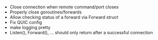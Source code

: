 
- Close connection when remote command/port closes
- Properly close goroutines/forwards
- Allow checking status of a forward via Forward struct
- Fix QUIC config
- make logging pretty
- Listen(), Forward(), ... should only return after a successful connection
